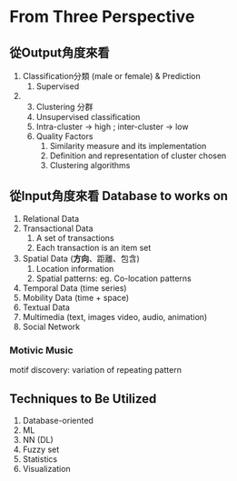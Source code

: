 # From Three Perspective

## **從Output角度來看**

1. Classification分類 \(male or female\) & Prediction
   1. Supervised 
2. 3. Clustering 分群
   1. Unsupervised classification
   2. Intra-cluster -&gt; high ; inter-cluster -&gt; low
   3. Quality Factors
      1. Similarity measure and its implementation
      2. Definition and representation of cluster chosen
      3. Clustering algorithms

## **從Input角度來看   Database to works on**

1. Relational Data
2. Transactional Data
   1. A set of transactions
   2. Each transaction is an item set
3. Spatial Data \(**方向**、距離、包含\)
   1. Location information
   2. Spatial patterns: eg. Co-location patterns
4. Temporal Data \(time series\)
5. Mobility Data \(time + space\)
6. Textual Data
7. Multimedia \(text, images video, audio, animation\)
8. Social Network

### **Motivic Music**

 motif discovery: variation of repeating pattern

## **Techniques to Be Utilized**

1. Database-oriented
2. ML
3. NN \(DL\)
4. Fuzzy set
5. Statistics
6. Visualization



